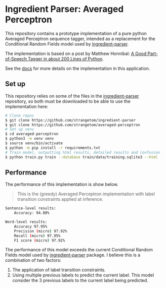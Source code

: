 # Ingredient Parser: Averaged Perceptron

This repository contains a prototype implementation of a pure python Averaged Perceptron sequence tagger, intended as a replacement for the Conditional Random Fields model used by [ingredient-parser](https://github.com/strangetom/ingredient-parser).

The implementation is based on a post by Matthew Honnibal: [A Good Part-of-Speech Tagger in about 200 Lines of Python](https://explosion.ai/blog/part-of-speech-pos-tagger-in-python).

See the [docs](docs/README.md) for more details on the implementation in this application.

## Set up

This repository relies on some of the files in the [ingredient-parser](https://github.com/strangetom/ingredient-parser) repository, so both must be downloaded to be able to use the implementation here:

```bash
# Clone repos
$ git clone https://github.com/strangetom/ingredient-parser
$ git clone https://github.com/strangetom/averaged-perceptron
# Set up venv
$ cd averaged-perceptron
$ python3 -m venv venv
$ source venv/bin/activate
$ python -m pip install -r requirements.txt
# Train model, outputting html results, detailed results and confusion matrix
$ python train.py train --database train/data/training.sqlite3 --html --detailed --confusion
```

## Performance

The performance of this implementation is show below.

> This is the (greedy) Averaged Perceptron implementation with label transition constraints applied at inference.

```bash
Sentence-level results:
	Accuracy: 94.80%

Word-level results:
	Accuracy 97.95%
	Precision (micro) 97.92%
	Recall (micro) 97.95%
	F1 score (micro) 97.92%

```

The performance of this model exceeds the current Conditional Random Fields model used by [ingredient-parser](https://github.com/strangetom/ingredient-parser) package. I believe this is a combination of two factors:

1. The application of label transition constraints.
2. Using multiple previous labels to predict the current label. This model consider the 3 previous labels to the current label being predicted.
